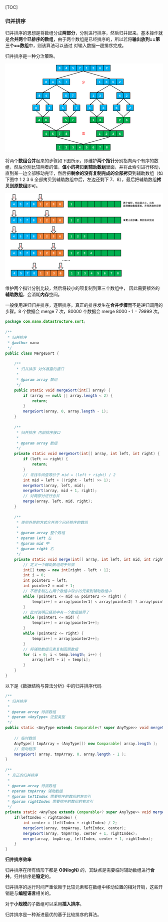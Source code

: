 [TOC]

### 归并排序

归并排序的思想是将数组分成**两部分**，分别进行排序，然后归并起来。基本操作就是**合并两个已排序的数组**，由于两个数组是已经排序的，所以若将**输出放到==第三个==数组**中，则该算法可以通过 对输入数据一趟排序完成。

归并排序是一种分治策略。

![1569411496482](assets/1569411496482.png)



将两个**数组合并**起来的步骤如下图所示，即维护**两个指针**分别指向两个有序的数组，然后分别比较两者的值，**值小的拷贝到辅助数组**里面，并将此索引进行移动，直到某一边全部移动完毕，然后把**剩余的没有复制完成的全部拷贝**到辅助数组（如下图中 1 2 3 6 全部拷贝到辅助数组中后，左边还剩下 7、8），最后把辅助数组**拷贝到原数组**即可。

![1569411526884](assets/1569411526884.png)

维护两个指针分别比较，然后将较小的项复制到第三个数组中， 因此需要额外的**辅助数组**，会消耗**内存**空间。

一般使用递归归并排序，逐层排序。真正的排序发生在**合并步骤**而不是递归调用的步骤。8 个数据会 merge 7 次，80000 个数据会 merge 8000 - 1 = 79999 次。

```java
package com.nano.datastructure.sort;

/**
 * 归并排序
 * @author nano
 */
public class MergeSort {

    /**
     * 归并排序 对外暴露的接口
     *
     * @param array 数组
     */
    public static void mergeSort(int[] array) {
        if (array == null || array.length < 2) {
            return;
        }
        mergeSort(array, 0, array.length - 1);
    }

    /**
     * 归并排序 内部排序接口
     *
     * @param array 数组
     */
    private static void mergeSort(int[] array, int left, int right) {
        if (left == right) {
            return;
        }
        // 寻找中间值等价于 mid = (left + right) / 2
        int mid = left + ((right - left) >> 1);
        mergeSort(array, left, mid);
        mergeSort(array, mid + 1, right);
        // 对两部分进行合并
        merge(array, left, mid, right);
    }

    /**
     * 使用外排的方式合并两个已经排序的数组
     *
     * @param array 整个数组
     * @param left 左
     * @param mid 中
     * @param right 右
     */
    private static void merge(int[] array, int left, int mid, int right) {
        // 定义一个辅助数组用于外排
        int[] temp = new int[right - left + 1];
        int i = 0;
        int pointer1 = left;
        int pointer2 = mid + 1;
        // 不断复制左右两个数组中较小的元素到辅助数组中
        while (pointer1 <= mid && pointer2 <= right) {
            temp[i++] = array[pointer1] < array[pointer2] ? array[pointer1++] : array[pointer2++];
        }
        // 此时说明已经其中有一个数组越界了
        while (pointer1 <= mid) {
            temp[i++] = array[pointer1++];
        }
        while (pointer2 <= right) {
            temp[i++] = array[pointer2++];
        }
        // 将辅助数组元素复制回原数组
        for (i = 0; i < temp.length; i++) {
            array[left + i] = temp[i];
        }
    }
}
```

以下是《数据结构与算法分析》中的归并排序代码

```java
/**
 * 归并排序
 * 
 * @param array 待排数组
 * @param <AnyType> 泛型类型
 */
public static <AnyType extends Comparable<? super AnyType>> void mergeSort(AnyType[] array) {
    
    // 临时数组
    AnyType[] tmpArray = (AnyType[]) new Comparable[ array.length ];
    // 驱动程序
    mergeSort( array, tmpArray, 0, array.length - 1 );
}

/**
 * 真正的归并排序
 * 
 * @param array 待排数组
 * @param tmpArray 辅助数组
 * @param leftIndex 需要排序的数组的左索引
 * @param rightIndex 需要排序的数组的右索引
 */
private static <AnyType extends Comparable<? super AnyType>> void mergeSort( AnyType[] array, AnyType[] tmpArray, int leftIndex, int rightIndex) {
    if(leftIndex < rightIndex) {
        int center = (leftIndex + rightIndex) / 2;
        mergeSort(array, tmpArray, leftIndex, center);
        mergeSort(array, tmpArray, center + 1, rightIndex);
        merge(array, tmpArray, leftIndex, center + 1, rightIndex);
    }
}
```



**归并排序效率**

归并排序在所有情形下都是 **O(NlogN)** 的，其缺点是需要临时辅助数组进行**合并**。归并排序是**稳定**的。

归并排序的运行时间严重依赖于比较元素和在数组中移动位置的相对开销，这些开销是与**编程语言**相关的。

对于**小规模**的子数组可以采用**插入排序**。

归并排序是一种渐进最优的基于比较排序的算法。

